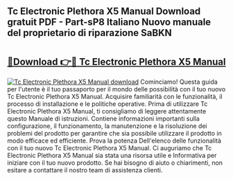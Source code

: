 ## Tc Electronic Plethora X5 Manual Download gratuit PDF - Part-sP8 Italiano Nuovo manuale del proprietario di riparazione SaBKN

# <h2><a href="http://dfaczpf.blite.top/?on=Tc+Electronic+Plethora+X5+Manual">🔗Download 👉🔴 Tc Electronic Plethora X5 Manual</a></h2>

[![Tc Electronic Plethora X5 Manual download](https://i.imgur.com/lujVjoI.png)](http://dfaczpf.blite.top/?on=Tc+Electronic+Plethora+X5+Manual)
Cominciamo! Questa guida per l'utente è il tuo passaporto per il mondo delle possibilità con il tuo nuovo Tc Electronic Plethora X5 Manual. Acquisire familiarità con le funzionalità, il processo di installazione e le politiche operative. Prima di utilizzare Tc Electronic Plethora X5 Manual, ti consigliamo di leggere attentamente questo Manuale di istruzioni. Contiene informazioni importanti sulla configurazione, il funzionamento, la manutenzione e la risoluzione dei problemi del prodotto per garantire che sia possibile utilizzare il prodotto in modo efficace ed efficiente. Prova la potenza Dell'elenco delle funzionalità con il tuo nuovo Tc Electronic Plethora X5 Manual. Ci auguriamo che Tc Electronic Plethora X5 Manual sia stata una risorsa utile e Informativa per iniziare con il tuo nuovo prodotto. Se hai bisogno di aiuto o chiarimenti, non esitare a contattare il nostro team di assistenza clienti.
